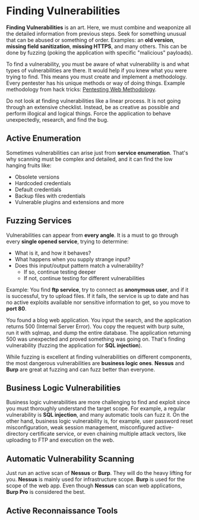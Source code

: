 # Finding Vulnerabilities

**Finding Vulnerabilities** is an art. Here, we must combine and weaponize all the detailed information from previous steps. Seek for something unusual that can be abused or something of order. Examples: an **old version**, **missing field sanitization**, **missing HTTPS**, and many others. This can be done by fuzzing (poking the application with specific "malicious" payloads). 

To find a vulnerability, you must be aware of what vulnerability is and what types of vulnerabilities are there. It would help if you knew what you were trying to find. This means you must create and implement a methodology. Every pentester has his unique methods or way of doing things. Example methodology from hack tricks: [Pentesting Web Methodology](https://hacktricks.boitatech.com.br/pentesting/pentesting-web).

Do not look at finding vulnerabilities like a linear process. It is not going through an extensive checklist. Instead, be as creative as possible and perform illogical and logical things. Force the application to behave unexpectedly, research, and find the bug.


## Active Enumeration

Sometimes vulnerabilities can arise just from **service enumeration**. That's why scanning must be complex and detailed, and it can find the low hanging fruits like:
  - Obsolete versions
  - Hardcoded credentials
  - Default credentials
  - Backup files with credentials
  - Vulnerable plugins and extensions and more


## Fuzzing Services

Vulnerabilities can appear from **every angle**. It is a must to go through every **single opened service**, trying to determine:
  - What is it, and how it behaves?
  - What happens when you supply strange input?
  - Does this input/output pattern match a vulnerability?
    - If so, continue testing deeper
    - If not, continue testing for different vulnerabilities

Example:
You find **ftp service**, try to connect as **anonymous user**, and if it is successful, try to upload files. If it fails, the service is up to date and has no active exploits available nor sensitive information to get, so you move to **port 80**.

You found a blog web application. You input the search, and the application returns 500 (Internal Server Error). You copy the request with burp suite, run it with sqlmap, and dump the entire database. The application returning 500 was unexpected and proved something was going on. That's finding vulnerability (fuzzing the application for **SQL injection**). 

While fuzzing is excellent at finding vulnerabilities on different components, the most dangerous vulnerabilities are **business logic ones**. **Nessus** and **Burp** are great at fuzzing and can fuzz better
than everyone.


## Business Logic Vulnerabilities

Business logic vulnerabilities are more challenging to find and exploit since you must thoroughly understand the target scope. For example, a regular vulnerability is **SQL injection**, and many automatic tools can fuzz it. On the other hand, business logic vulnerability is, for example, user password reset misconfiguration, weak session management, misconfigured active-directory certificate service, or even chaining multiple attack vectors, like uploading to FTP and execution on the web. 


## Automatic Vulnerability Scanning

Just run an active scan of **Nessus** or **Burp**. They will do the heavy lifting for you. **Nessus** is mainly used for infrastructure scope. **Burp** is used for the scope of the web app. Even though **Nessus** can scan web applications, **Burp Pro** is considered the best.


## Active Reconnaissance Tools


